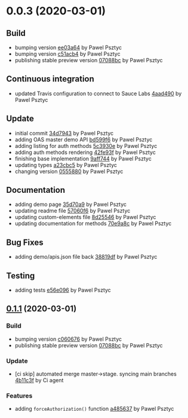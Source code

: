 <a name="0.0.3"></a>
# 0.0.3 (2020-03-01)

## Build

* bumping version [ee03a64](https://github.com/advanced-rest-client/api-authorization/commit/ee03a64d9c55dc90c90cfb0ec5c41f4c0cfd56f2) by Pawel Psztyc
* bumping version [c51acb4](https://github.com/advanced-rest-client/api-authorization/commit/c51acb463175538f81d077296d5216508a4f73f9) by Pawel Psztyc
* publishing stable preview version [07088bc](https://github.com/advanced-rest-client/api-authorization/commit/07088bc73b77912efb5ad1aafd23803797b90381) by Pawel Psztyc


## Continuous integration

* updated Travis configuration to connect to Sauce Labs [4aad490](https://github.com/advanced-rest-client/api-authorization/commit/4aad490ec798e5aa16100103348e2c5e69990aa7) by Pawel Psztyc


## Update

* initial commit [34d7943](https://github.com/advanced-rest-client/api-authorization/commit/34d794376e97724ea9f74f71cdef8d6c6e77eaff) by Pawel Psztyc
* adding OAS master demo API [bd599f6](https://github.com/advanced-rest-client/api-authorization/commit/bd599f6f4eedb375191d7326788a47b63d7d257c) by Pawel Psztyc
* adding listing for auth methods [5c3930e](https://github.com/advanced-rest-client/api-authorization/commit/5c3930ec7de3642a35e37b65cb60fec4585d1aed) by Pawel Psztyc
* adding auth methods rendering [42fe93f](https://github.com/advanced-rest-client/api-authorization/commit/42fe93f96316ff54588777fb1a2b28cea8b48086) by Pawel Psztyc
* finishing base implementation [9aff744](https://github.com/advanced-rest-client/api-authorization/commit/9aff744485ec5d297f848cf0cc2c38f32b4aadd1) by Pawel Psztyc
* updating types [a23cbc5](https://github.com/advanced-rest-client/api-authorization/commit/a23cbc5557d83e457274853cf535a68ec6a2f0ae) by Pawel Psztyc
* changing version [0555880](https://github.com/advanced-rest-client/api-authorization/commit/05558807f9a3761cb868e5991b1c6f8987c31ea8) by Pawel Psztyc


## Documentation

* adding demo page [35d70a9](https://github.com/advanced-rest-client/api-authorization/commit/35d70a9c25b42a04a8fbb9a50a32fdc4858f6c3e) by Pawel Psztyc
* updating readme file [57060f6](https://github.com/advanced-rest-client/api-authorization/commit/57060f61844301efafea587486f44651022ad92b) by Pawel Psztyc
* updating custom-elements file [8d25546](https://github.com/advanced-rest-client/api-authorization/commit/8d255463ec24894b9ebcb6bc55aafd90e9519d4f) by Pawel Psztyc
* updating documentation for methods [70e9a8c](https://github.com/advanced-rest-client/api-authorization/commit/70e9a8c001ed42584099842cb683ac6537f6a1e6) by Pawel Psztyc


## Bug Fixes

* adding demo/apis.json file back [38819df](https://github.com/advanced-rest-client/api-authorization/commit/38819dfad40fe7f0dbfdaead3edb29e17b766124) by Pawel Psztyc


## Testing

* adding tests [e56e096](https://github.com/advanced-rest-client/api-authorization/commit/e56e0964249fe8c8922e876c7fdee6a091b81a0e) by Pawel Psztyc


<a name="0.1.1"></a>
## [0.1.1](https://github.com/advanced-rest-client/api-authorization/compare/0.0.3...0.1.1) (2020-03-01)

### Build

* bumping version [c060676](https://github.com/advanced-rest-client/api-authorization/commit/c0606768388d7d7ceda1b3ee472bf3effe50230b) by Pawel Psztyc
* publishing stable preview version [07088bc](https://github.com/advanced-rest-client/api-authorization/commit/07088bc73b77912efb5ad1aafd23803797b90381) by Pawel Psztyc


### Update

* [ci skip] automated merge master->stage. syncing main branches [4b11c3f](https://github.com/advanced-rest-client/api-authorization/commit/4b11c3fc118be95c18b771d8a153cee2c8545aa8) by Ci agent


### Features

* adding `forceAuthorization()` function [a485637](https://github.com/advanced-rest-client/api-authorization/commit/a4856371280e920e028528f963208d870ace8a61) by Pawel Psztyc



